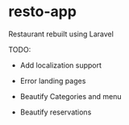 # resto-app

Restaurant rebuilt using Laravel

TODO:

-   Add localization support

-   Error landing pages

-   Beautify Categories and menu

-   Beautify reservations
